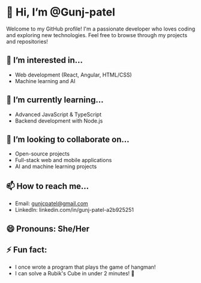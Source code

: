 # 👋 Hi, I’m @Gunj-patel

Welcome to my GitHub profile! I'm a passionate developer who loves coding and exploring new technologies. 
Feel free to browse through my projects and repositories!

## 👀 I’m interested in...
- Web development (React, Angular, HTML/CSS)
- Machine learning and AI
 
## 🌱 I’m currently learning...
- Advanced JavaScript & TypeScript
- Backend development with Node.js

## 💞️ I’m looking to collaborate on...
- Open-source projects
- Full-stack web and mobile applications
- AI and machine learning projects

## 📫 How to reach me...
- Email: gunjcpatel@gmail.com
- LinkedIn: linkedin.com/in/gunj-patel-a2b925251

## 😄 Pronouns: She/Her

## ⚡ Fun fact:
- I once wrote a program that plays the game of hangman!
- I can solve a Rubik's Cube in under 2 minutes! 🎉


<!---
Gunj-patel/Gunj-patel is a ✨ special ✨ repository because its `README.md` (this file) appears on your GitHub profile.
You can click the Preview link to take a look at your changes.
--->
